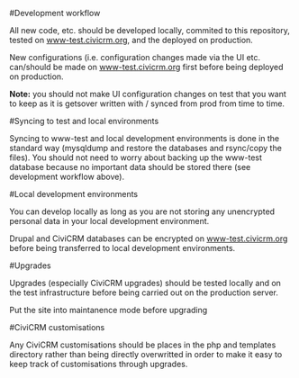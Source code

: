 #Development workflow

All new code, etc. should be developed locally, commited to this repository, tested on www-test.civicrm.org, and the deployed on production.

New configurations (i.e. configuration changes made via the UI etc. can/should be made on www-test.civicrm.org first before being deployed on production.

**Note:** you should not make UI configuration changes on test that you want to keep as it is getsover written with / synced from prod from time to time. 

#Syncing to test and local environments

Syncing to www-test and local development environments is done in the standard way (mysqldump and restore the databases and rsync/copy the files).  You should not need to worry about backing up the www-test database because no important data should be stored there (see development workflow above).

#Local development environments

You can develop locally as long as you are not storing any unencrypted personal data in your local development environment.

Drupal and CiviCRM databases can be encrypted on www-test.civicrm.org before being transferred to local development environments.

#Upgrades

Upgrades (especially CiviCRM upgrades) should be tested locally and on the test infrastructure before being carried out on the production server.

Put the site into maintanence mode before upgrading

#CiviCRM customisations

Any CiviCRM customisations should be places in the php and templates directory rather than being directly overwritted in order to make it easy to keep track of customisations through upgrades.
